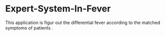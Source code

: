 # Expert-System-In-Fever
This application is figur out the differential fever according to the matched symptoms of patients  .
